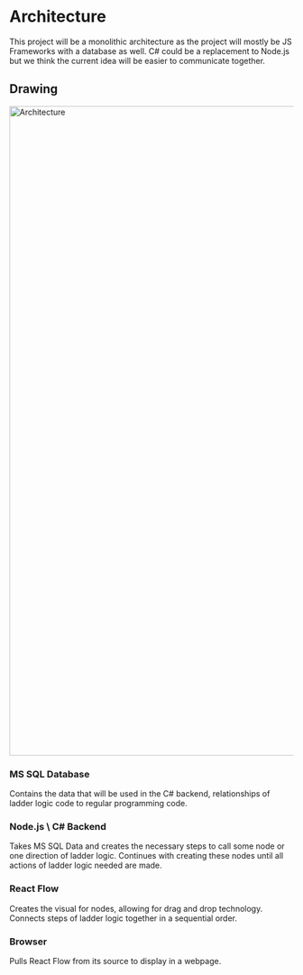 <h1>Architecture</h1>
This project will be a monolithic architecture as the project will mostly be JS Frameworks with a database as well. C# could be a replacement to Node.js but we think the current idea will be easier to communicate together. 
<h2>Drawing</h2>
<img width="1152" alt="Architecture" src="https://user-images.githubusercontent.com/38050891/194359416-07f49ba2-0911-4a82-b8d4-b352156f2b31.png">
<h3>MS SQL Database</h3>
Contains the data that will be used in the C# backend, relationships of ladder logic code to regular programming code.
<h3>Node.js \ C# Backend</h3>
Takes MS SQL Data and creates the necessary steps to call some node or one direction of ladder logic. Continues with creating these nodes until all actions of ladder logic needed are made. 
<h3>React Flow</h3>
Creates the visual for nodes, allowing for drag and drop technology. Connects steps of ladder logic together in a sequential order.
<h3>Browser</h3>
Pulls React Flow from its source to display in a webpage. 
